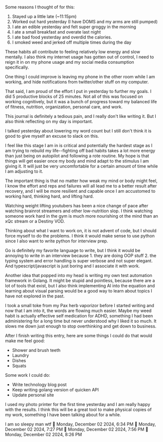 
Some reasons I thought of for this:

1. Stayed up a little late (~11:15pm)
2. Worked out hard yesterday (I have DOMS and my arms are still pumped)
3. I ate an edible yesterday and felt super groggy in the morning
4. I ate a small breakfast and overate last night
5. I ate bad food yesterday and overdid the calories. 
6. I smoked weed and jerked off multiple times during the day

These habits all contribute to feeling relatively low energy and slow mentally. I also think my internet usage has gotten out of control, I need to reign it in on my phone usage and my social media consumption specifically. 

One thing I could improve is leaving my phone in the other room while I am working, and hide notifications from twitter/other stuff on my computer. 

That said, I am proud of the effort I put in yesterday to further my goals. I did 5 productive blocks of 25 minutes. Not all of this was focused on working cognitively, but it was a bunch of progress toward my balanced life of fitness, nutrition, organization, personal care, and work.

This journal is definitely a tedious pain, and I really don't like writing it. But I also think reflecting on my day is important. 

I talked yesterday about lowering my word count but I still don't think it is good to give myself an excuse to slack on this.

I feel like this stage I am in is critical and potentially the hardest stage as I am trying to rebuild my life--fighting off bad habits takes a lot more energy than just being on autopilot and following a rote routine. My hope is that things will get easier once my body and mind adapt to the stimulus I am giving it. It will just be very uncomfortable for a certain amount of time while I am adjusting to it. 

The important thing is that no matter how weak my mind or body might feel, I know the effort and reps and failures will all lead me to a better result after recovery, and I will be more resilient and capable once I am accustomed to working hard, thinking hard, and lifting hard. 

Watching weight lifting youtubers has been a nice change of pace after watching brainrot streamers and other low-nutrition slop. I think watching someone work hard in the gym is much more nourishing ot the mind than an xQc stream or a Destiny VOD. 

Thinking about what I want to work on, it is not advent of code, but I should force myself to do the problems. I think it would make sense to use python since I also want to write python for interview prep.

Go is definitely my favorite language to write, but I think it would be annoying to write in an interview because 1. they are doing OOP stuff 2. the typing system and error handling is super verbose and not super elegant. And typescript/javascript is just boring and I associate it with work.

Another idea that popped into my head is writing my own test automation framework in Golang. It might be stupid and pointless, because there are a lot of tools that exist, but I also think implementing AI into the equation and learning about visual parsing would be a good way to learn about topics I have not explored in the past. 

I took a small toke from my Pax herb vaporizor before I started writing and now that I am into it, the words are flowing much easier. Maybe my weed habit is actually effective self medication for ADHD, something I had been administering for a long time but never understood why I liked it so much. It slows me down just enough to stop overthinking and get down to business. 

After I finish writing this entry, here are some things I could do that would make me feel good:

- Shower and brush teeth
- Laundry
- Dishes
- Squats

Some work I could do:

- Write technology blog post
- Keep writing golang version of quicken API
- Update personal site

I used my photo printer for the first time yesterday and I am really happy with the results. I think this will be a great tool to make physical copies of my work, something I have been talking about for a while. 

I am so sleepy man wtf
🍅 Monday, December 02 2024, 6:34 PM
🍅 Monday, December 02 2024, 7:27 PM
🍅 Monday, December 02 2024, 7:56 PM🍅 Monday, December 02 2024, 8:26 PM